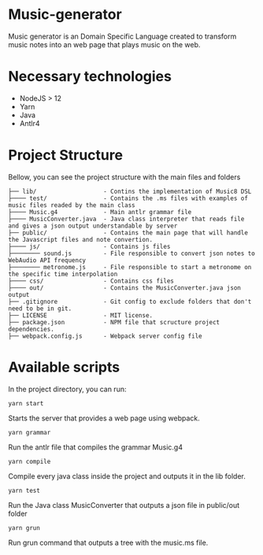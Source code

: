 # Music-generator

Music generator is an Domain Specific Language created to transform music notes into an web page that plays music on the web.

# Necessary technologies

- NodeJS > 12
- Yarn
- Java
- Antlr4

# Project Structure

Bellow, you can see the project structure with the main files and folders

```
├── lib/                   - Contins the implementation of Music8 DSL
├──── test/                - Contains the .ms files with examples of music files readed by the main class
├──── Music.g4             - Main antlr grammar file
├──── MusicConverter.java  - Java class interpreter that reads file and gives a json output understandable by server
├── public/                - Contains the main page that will handle the Javascript files and note convertion.
├──── js/                  - Contains js files
├──────── sound.js         - File responsible to convert json notes to WebAudio API frequency
├──────── metronome.js     - File responsible to start a metronome on the specific time interpolation
├──── css/                 - Contains css files
├──── out/                 - Contains the MusicConverter.java json output
├── .gitignore             - Git config to exclude folders that don't need to be in git.
├── LICENSE                - MIT license.
├── package.json           - NPM file that scructure project dependencies.
├── webpack.config.js      - Webpack server config file
```

# Available scripts

In the project directory, you can run:

```console
yarn start
```

Starts the server that provides a web page using webpack.

```console
yarn grammar
```

Run the antlr file that compiles the grammar Music.g4

```console
yarn compile
```

Compile every java class inside the project and outputs it in the lib folder.

```console
yarn test
```

Run the Java class MusicConverter that outputs a json file in public/out folder

```console
yarn grun
```

Run grun command that outputs a tree with the music.ms file.
